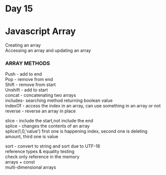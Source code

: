 # Day 15

# Javascript Array

Creating an array<br>
Accessing an array and updating an array <br>

<h3>ARRAY METHODS</h3>
Push    - add to end <br>
Pop     - remove from end <br> 
Shift   - remove from start <br>
Unshift - add to start<br>
concat  - concatenating two arrays <br>
includes- searching method returning boolean value <br>
indexOf - access the index in an array, can use something in an array or not <br>
reverse - reverse an array in place <br>

slice   - include the start,not include the end <br>
splice  - changes the contents of an array <br>
splice(1,0,'value') first one is happening index, second one is deleting amount, third one is value <br>

sort    - convert to string and sort due to UTF-16 <br>
reference types & equality testing <br>
check only reference in the memory <br>
arrays + const <br>
multi-dimensional arrays <br>
